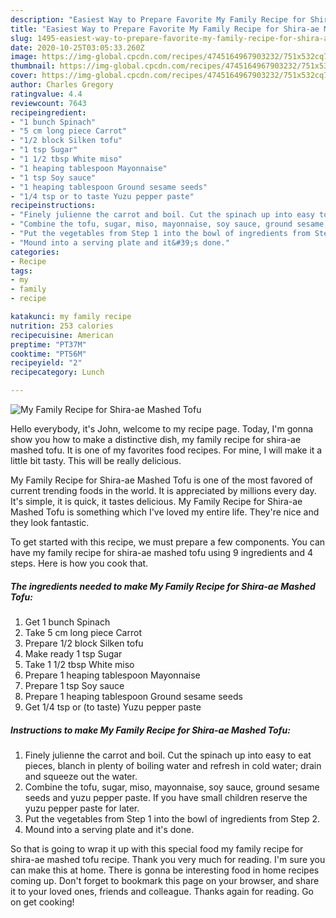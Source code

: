 ```yaml
---
description: "Easiest Way to Prepare Favorite My Family Recipe for Shira-ae Mashed Tofu"
title: "Easiest Way to Prepare Favorite My Family Recipe for Shira-ae Mashed Tofu"
slug: 1495-easiest-way-to-prepare-favorite-my-family-recipe-for-shira-ae-mashed-tofu
date: 2020-10-25T03:05:33.260Z
image: https://img-global.cpcdn.com/recipes/4745164967903232/751x532cq70/my-family-recipe-for-shira-ae-mashed-tofu-recipe-main-photo.jpg
thumbnail: https://img-global.cpcdn.com/recipes/4745164967903232/751x532cq70/my-family-recipe-for-shira-ae-mashed-tofu-recipe-main-photo.jpg
cover: https://img-global.cpcdn.com/recipes/4745164967903232/751x532cq70/my-family-recipe-for-shira-ae-mashed-tofu-recipe-main-photo.jpg
author: Charles Gregory
ratingvalue: 4.4
reviewcount: 7643
recipeingredient:
- "1 bunch Spinach"
- "5 cm long piece Carrot"
- "1/2 block Silken tofu"
- "1 tsp Sugar"
- "1 1/2 tbsp White miso"
- "1 heaping tablespoon Mayonnaise"
- "1 tsp Soy sauce"
- "1 heaping tablespoon Ground sesame seeds"
- "1/4 tsp or to taste Yuzu pepper paste"
recipeinstructions:
- "Finely julienne the carrot and boil. Cut the spinach up into easy to eat pieces, blanch in plenty of boiling water and refresh in cold water; drain and squeeze out the water."
- "Combine the tofu, sugar, miso, mayonnaise, soy sauce, ground sesame seeds and yuzu pepper paste.   If you have small children reserve the yuzu pepper paste for later."
- "Put the vegetables from Step 1 into the bowl of ingredients from Step 2."
- "Mound into a serving plate and it&#39;s done."
categories:
- Recipe
tags:
- my
- family
- recipe

katakunci: my family recipe 
nutrition: 253 calories
recipecuisine: American
preptime: "PT37M"
cooktime: "PT56M"
recipeyield: "2"
recipecategory: Lunch

---
```



![My Family Recipe for Shira-ae Mashed Tofu](https://img-global.cpcdn.com/recipes/4745164967903232/751x532cq70/my-family-recipe-for-shira-ae-mashed-tofu-recipe-main-photo.jpg)

Hello everybody, it's John, welcome to my recipe page. Today, I'm gonna show you how to make a distinctive dish, my family recipe for shira-ae mashed tofu. It is one of my favorites food recipes. For mine, I will make it a little bit tasty. This will be really delicious.



My Family Recipe for Shira-ae Mashed Tofu is one of the most favored of current trending foods in the world. It is appreciated by millions every day. It's simple, it is quick, it tastes delicious. My Family Recipe for Shira-ae Mashed Tofu is something which I've loved my entire life. They're nice and they look fantastic.


To get started with this recipe, we must prepare a few components. You can have my family recipe for shira-ae mashed tofu using 9 ingredients and 4 steps. Here is how you cook that.

<!--inarticleads1-->

##### The ingredients needed to make My Family Recipe for Shira-ae Mashed Tofu:

1. Get 1 bunch Spinach
1. Take 5 cm long piece Carrot
1. Prepare 1/2 block Silken tofu
1. Make ready 1 tsp Sugar
1. Take 1 1/2 tbsp White miso
1. Prepare 1 heaping tablespoon Mayonnaise
1. Prepare 1 tsp Soy sauce
1. Prepare 1 heaping tablespoon Ground sesame seeds
1. Get 1/4 tsp or (to taste) Yuzu pepper paste




<!--inarticleads2-->

##### Instructions to make My Family Recipe for Shira-ae Mashed Tofu:

1. Finely julienne the carrot and boil. Cut the spinach up into easy to eat pieces, blanch in plenty of boiling water and refresh in cold water; drain and squeeze out the water.
1. Combine the tofu, sugar, miso, mayonnaise, soy sauce, ground sesame seeds and yuzu pepper paste.   If you have small children reserve the yuzu pepper paste for later.
1. Put the vegetables from Step 1 into the bowl of ingredients from Step 2.
1. Mound into a serving plate and it&#39;s done.




So that is going to wrap it up with this special food my family recipe for shira-ae mashed tofu recipe. Thank you very much for reading. I'm sure you can make this at home. There is gonna be interesting food in home recipes coming up. Don't forget to bookmark this page on your browser, and share it to your loved ones, friends and colleague. Thanks again for reading. Go on get cooking!
